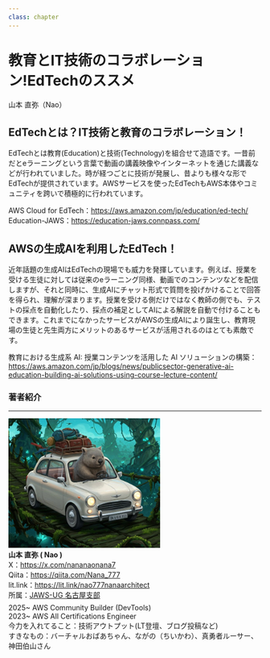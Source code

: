 ```yaml
---
class: chapter
---
```



# 教育とIT技術のコラボレーション!EdTechのススメ

<div class="flush-right">
山本 直弥（Nao）
</div>


## EdTechとは？IT技術と教育のコラボレーション！
EdTechとは教育(Education)と技術(Technology)を組合せて造語です。一昔前だとeラーニングという言葉で動画の講義映像やインターネットを通じた講義などが行われていました。時が経つごとに技術が発展し、昔よりも様々な形でEdTechが提供されています。AWSサービスを使ったEdTechもAWS本体やコミュニティを跨いで積極的に行われています。 

AWS Cloud for EdTech：https://aws.amazon.com/jp/education/ed-tech/
Education-JAWS：https://education-jaws.connpass.com/


## AWSの生成AIを利用したEdTech！
近年話題の生成AIはEdTechの現場でも威力を発揮しています。例えば、授業を受ける生徒に対しては従来のeラーニング同様、動画でのコンテンツなどを配信しますが、それと同時に、生成AIにチャット形式で質問を投げかけることで回答を得られ、理解が深まります。授業を受ける側だけではなく教師の側でも、テストの採点を自動化したり、採点の補足としてAIによる解説を自動で付けることもできます。これまでになかったサービスがAWSの生成AIにより誕生し、教育現場の生徒と先生両方にメリットのあるサービスが活用されるのはとても素敵です。


教育における生成系 AI: 授業コンテンツを活用した AI ソリューションの構築：https://aws.amazon.com/jp/blogs/news/publicsector-generative-ai-education-building-ai-solutions-using-course-lecture-content/





### 著者紹介

---

<div class="author-profile">
    <img src="images/naosan.jpg" width="60%">
    <div>
        <div>
            <b>山本 直弥 ( Nao )</b></br> 
            X：<a href="https://x.com/nananaonana7">https://x.com/nananaonana7</a></br> 
            Qiita：<a href="https://qiita.com/Nana_777">https://qiita.com/Nana_777</a></br> 
            lit.link：<a href="https://qiita.com/Nana_777">https://lit.link/nao777nanaarchitect</a></br> 
            所属：<a href="https://jawsug-nagoya.connpass.com/">JAWS-UG 名古屋支部</a>
        </div>
    </div>
</div>
<p style="margin-top: 0.5em; margin-bottom: 2em;">
2025~ AWS Community Builder (DevTools) </br> 
2023~ AWS All Certifications Engineer </br> 
今力を入れてること：技術アウトプット(LT登壇、ブログ投稿など) </br> 
すきなもの：バーチャルおばあちゃん、ながの（ちいかわ）、真勇者ルーサー、神田伯山さん </br> 
</p>